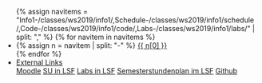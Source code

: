<ul class="nav nav-tabs">
{% assign navitems = "Info1-/classes/ws2019/info1/,Schedule-/classes/ws2019/info1/schedule/,Code-/classes/ws2019/info1/code/,Labs-/classes/ws2019/info1/labs/" | split: "," %}
{% for navitem in navitems %}
  <li class="nav-item">
    {% assign n = navitem | split: "-" %}
    <a class="nav-link {% if page.url == n[1] %}active{% endif %}" href="{{ site.baseurl }}{{ n[1] }}">{{ n[0] }}</a>
  </li>
{% endfor %}
<li class="nav-item dropdown">
    <a class="nav-link dropdown-toggle" data-toggle="dropdown" href="#" role="button" aria-haspopup="true" aria-expanded="false">External Links</a>
    <div class="dropdown-menu">
      <a class="dropdown-item" target = "ex_link" href="https://moodle.htw-berlin.de/course/view.php?id=21907">Moodle</a>
      <a class="dropdown-item" target = "ex_link" href="#">SU in LSF</a>
      <a class="dropdown-item" target = "ex_link" href="#">Labs in LSF</a>
      <a class="dropdown-item" target = "ex_link" href="https://lsf.htw-berlin.de/qisserver/rds?state=wplan&act=stg&pool=stg&show=plan&P.vx=kurz&r_zuordabstgv.semvonint=1&r_zuordabstgv.sembisint=1&k_abstgv.abstgvnr=231">Semesterstundenplan im LSF</a>
      <a class="dropdown-item" target = "ex_link" href="https://github.com/htw-imi-info1">Github</a>
    </div>
  </li>
</ul>
